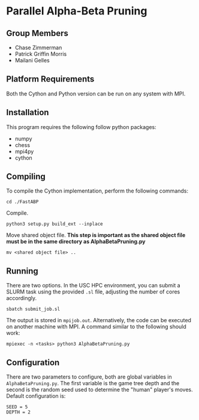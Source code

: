 # Parallel Alpha-Beta Pruning
## Group Members
* Chase Zimmerman
* Patrick Griffin Morris
* Mailani Gelles

## Platform Requirements
Both the Cython and Python version can be run on any system with MPI.

## Installation
This program requires the following follow python packages:
* numpy
* chess
* mpi4py
* cython

## Compiling
To compile the Cython implementation, perform the following commands:
```
cd ./FastABP
```
Compile.
```
python3 setup.py build_ext --inplace
```
Move shared object file. **This step is important as the shared object file must be in the same directory as AlphaBetaPruning.py**
```
mv <shared object file> ..
```

## Running
There are two options. In the USC HPC environment, you can submit a SLURM task using the provided `.sl` file, adjusting the number of cores accordingly.
```
sbatch submit_job.sl
```
The output is stored in `mpijob.out`.
Alternatively, the code can be executed on another machine with MPI. A command similar to the following should work:
```
mpiexec -n <tasks> python3 AlphaBetaPruning.py
```

## Configuration
There are two parameters to configure, both are global variables in `AlphaBetaPruning.py`. The first variable is the game tree depth and the second is the random seed used to determine the "human" player's moves. Default configuration is:
```
SEED = 5
DEPTH = 2
```